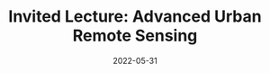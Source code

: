 ---
date: 2022-05-31
title: "Invited Lecture: Advanced Urban Remote Sensing"
abstract:

text: |
    Prof. Dr. Paolo Gamba from the University of Pavia, Italy, will visit RSiM to give an invited lecture on the week of June 13-17. For details, please visit: <a href="https://bifold.berlin/advanced-urban-remote-sensing/" target="_blank">Advanced Urban Remote Sensing</a>.

main_page_image: advanced_urban_rs.jpg
image_copyright: Berlin Partner
---